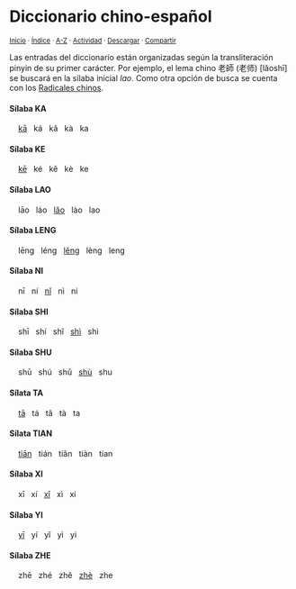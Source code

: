 # Diccionario chino-español
<sup>[Inicio](../index.md) · [Índice](../indices/diccionarios.md) · [A-Z](../indices/alfabetico.md) · [Actividad](../indices/actividad.md) · <a href="[¶¶¶](../indices/chino-espanol.html)" download="jucardus-chino-espanol.html">Descargar</a> · [Compartir](https://x.com/intent/tweet?text=Diccionario%20chino-espa%C3%B1ol%2C%20con%20entradas%20organizadas%20seg%C3%BAn%20la%20transliteraci%C3%B3n%20pinyin%20de%20su%20primer%20car%C3%A1cter.%0A%E2%86%92%20https%3A%2F%2Fjucardus.github.io%2Findices%2Fchino-espanol.html%0A%0A%23dccnrs_jucardus%0A%40jucardus)</sup>

Las entradas del diccionario están organizadas según la transliteración pinyin de su primer carácter. Por ejemplo, el lema chino 老師 (老师) [lǎoshī] se buscará en la sílaba inicial _lao_. Como otra opción de busca se cuenta con los [Radicales chinos](../indices/radicales-chinos.md).

#### Sílaba KA

&nbsp; &nbsp; [kā](../indices/chino-espanol-ka1.md) &nbsp; ká &nbsp; kǎ &nbsp; kà &nbsp; ka

#### Sílaba KE

&nbsp; &nbsp; [kē](../indices/chino-espanol-ke1.md) &nbsp; ké &nbsp; kě &nbsp; kè &nbsp; ke

#### Sílaba LAO

&nbsp; &nbsp; lāo &nbsp; láo &nbsp; [lǎo](../indices/chino-espanol-lao3.md) &nbsp; lào &nbsp; lao


#### Sílaba LENG

&nbsp; &nbsp; lēng &nbsp; léng &nbsp; [lěng](../indices/chino-espanol-leng3.md) &nbsp; lèng &nbsp; leng

#### Sílaba NI

&nbsp; &nbsp; nī &nbsp; ní &nbsp; [nǐ](../indices/chino-espanol-ni3.md) &nbsp; nì &nbsp; ni

#### Sílaba SHI

&nbsp; &nbsp; shī &nbsp; shí &nbsp; shǐ &nbsp; [shì](../indices/chino-espanol-shi4.md) &nbsp; shi

#### Sílaba SHU

&nbsp; &nbsp; shū &nbsp; shú &nbsp; shǔ &nbsp; [shù](../indices/chino-espanol-shu4.md) &nbsp; shu

#### Sílata TA

&nbsp; &nbsp; [tā](../indices/chino-espanol-ta1.md) &nbsp; tá &nbsp; tǎ &nbsp; tà &nbsp; ta

#### Sílata TIAN

&nbsp; &nbsp; [tiān](../indices/chino-espanol-tian1.md) &nbsp; tián &nbsp; tiǎn &nbsp; tiàn &nbsp; tian

#### Sílaba XI

&nbsp; &nbsp; xī &nbsp; xí &nbsp; [xǐ](../indices/chino-espanol-xi3.md) &nbsp; xì &nbsp; xi

#### Sílaba YI

&nbsp; &nbsp; [yī](../indices/chino-espanol-yi1.md) &nbsp; yí &nbsp; yǐ &nbsp; yì &nbsp; yi

#### Sílaba ZHE

&nbsp; &nbsp; zhē &nbsp; zhé &nbsp; zhě &nbsp; [zhè](../indices/chino-espanol-zhe4.md) &nbsp; zhe
